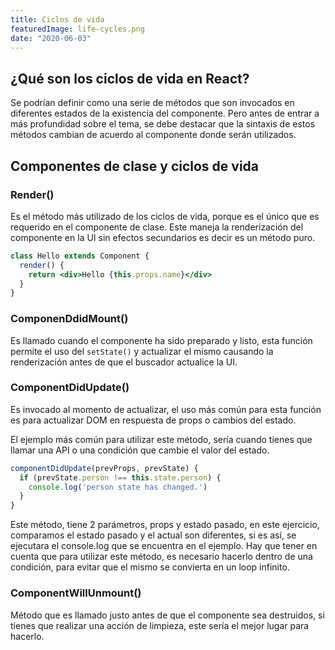 ```yaml
---
title: Ciclos de vida
featuredImage: life-cycles.png
date: "2020-06-03"
---
```


## ¿Qué son los ciclos de vida en React?

Se podrían definir como una serie de métodos que son invocados en diferentes estados de la existencia del componente. Pero antes de entrar a más profundidad sobre el tema, se debe destacar que la sintaxis de estos métodos cambian de acuerdo al componente donde serán utilizados.

## Componentes de clase y ciclos de vida

### Render()

Es el método más utilizado de los ciclos de vida, porque es el único que es requerido en el componente de clase. Este maneja la renderización del componente en la UI sin efectos secundarios es decir es un método puro.

```jsx
class Hello extends Component {
  render() {
    return <div>Hello {this.props.name}</div>
  }
}
```

### ComponenDdidMount()

Es llamado cuando el componente ha sido preparado y listo, esta función permite el uso del `setState()` y actualizar el mismo causando la renderización antes de que el buscador actualice la UI.

### ComponentDidUpdate()

Es invocado al momento de actualizar, el uso más común para esta función es para actualizar DOM en respuesta de props o cambios del estado.

El ejemplo más común para utilizar este método, sería cuando tienes que llamar una API o una condición que cambie el valor del estado.

```jsx
componentDidUpdate(prevProps, prevState) {
  if (prevState.person !== this.state.person) {
    console.log('person state has changed.')
  }
}
```

Este método, tiene 2 parámetros, props y estado pasado, en este ejercicio, comparamos el estado pasado y el actual son diferentes, si es así, se ejecutara el console.log que se encuentra en el ejemplo. Hay que tener en cuenta que para utilizar este método, es necesario hacerlo dentro de una condición, para evitar que el mismo se convierta en un loop infinito.

### ComponentWillUnmount()

Método que es llamado justo antes de que el componente sea destruidos, si tienes que realizar una acción de limpieza, este sería el mejor lugar para hacerlo.
